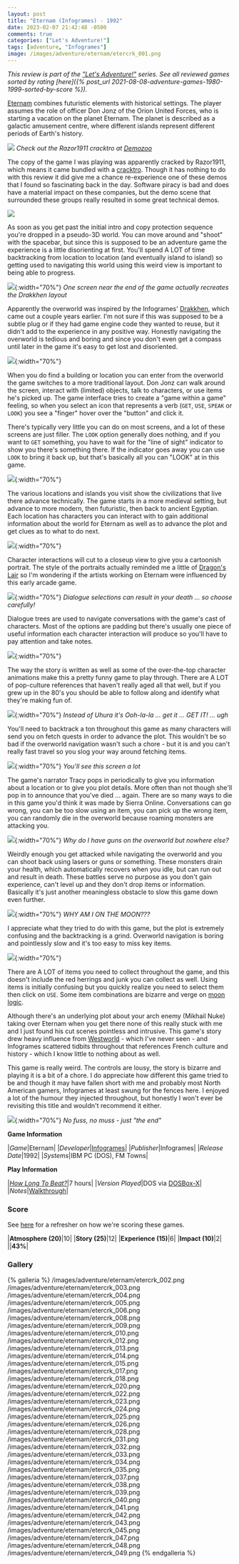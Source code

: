 ```yaml
---
layout: post
title: "Eternam (Infogrames) - 1992"
date: 2023-02-07 21:42:48 -0500
comments: true
categories: ["Let's Adventure!"]
tags: [adventure, "Infogrames"]
image: /images/adventure/eternam/etercrk_001.png
---
```

_This review is part of the ["Let's Adventure!"](https://www.alexbevi.com/categories/let-s-adventure/) series. See all reviewed games sorted by rating [here]({% post_url 2021-08-08-adventure-games-1980-1999-sorted-by-score %})._

[Eternam](https://en.wikipedia.org/wiki/Eternam) combines futuristic elements with historical settings. The player assumes the role of officer Don Jonz of the Orion United Forces, who is starting a vacation on the planet Eternam. The planet is described as a galactic amusement centre, where different islands represent different periods of Earth's history.

![](/images/adventure/eternam/razor_002.png)
_Check out the Razor1911 cracktro at [Demozoo](https://demozoo.org/productions/139337/)_

The copy of the game I was playing was apparently cracked by Razor1911, which means it came bundled with a [cracktro](https://en.wikipedia.org/wiki/Crack_intro). Though it has nothing to do with this review it did give me a chance re-experience one of these demos that I found so fascinating back in the day. Software piracy is bad and does have a material impact on these companies, but the demo scene that surrounded these groups really resulted in some great technical demos.

![](/images/adventure/eternam/etercrk_000.png)

As soon as you get past the initial intro and copy protection sequence you're dropped in a pseudo-3D world. You can move around and "shoot" with the spacebar, but since this is supposed to be an adventure game the experience is a little disorienting at first. You'll spend A LOT of time backtracking from location to location (and eventually island to island) so getting used to navigating this world using this weird view is important to being able to progress.

![](/images/adventure/eternam/etercrk_046.png){:width="70%"}
_One screen near the end of the game actually recreates the Drakkhen layout_

Apparently the overworld was inspired by the Infogrames' [Drakkhen](https://en.wikipedia.org/wiki/Drakkhen), which came out a couple years earlier. I'm not sure if this was supposed to be a subtle plug or if they had game engine code they wanted to reuse, but it didn't add to the experience in any positive way. Honestly navigating the overworld is tedious and boring and since you don't even get a compass until later in the game it's easy to get lost and disoriented.

![](/images/adventure/eternam/etercrk_007.png){:width="70%"}

When you do find a building or location you can enter from the overworld the game switches to a more traditional layout. Don Jonz can walk around the screen, interact with (limited) objects, talk to characters, or use items he's picked up. The game interface tries to create a "game within a game" feeling, so when you select an icon that represents a verb (`GET`, `USE`, `SPEAK` or `LOOK`) you see a "finger" hover over the "button" and click it.

There's typically very little you can do on most screens, and a lot of these screens are just filler. The `LOOK` option generally does nothing, and if you want to `GET` something, you have to wait for the "line of sight" indicator to show you there's something there. If the indicator goes away you can use `LOOK` to bring it back up, but that's basically all you can "LOOK" at in this game.

![](/images/adventure/eternam/etercrk_021.png){:width="70%"}

The various locations and islands you visit show the civilizations that live there advance technically. The game starts in a more medieval setting, but advance to more modern, then futuristic, then back to ancient Egyptian. Each location has characters you can interact with to gain additional information about the world for Eternam as well as to advance the plot and get clues as to what to do next.

![](/images/adventure/eternam/etercrk_044.png){:width="70%"}

Character interactions will cut to a closeup view to give you a cartoonish portrait. The style of the portraits actually reminded me a little of [Dragon's Lair](https://en.wikipedia.org/wiki/Dragon%27s_Lair) so I'm wondering if the artists working on Eternam were influenced by this early arcade game.

![](/images/adventure/eternam/etercrk_019.png){:width="70%"}
_Dialogue selections can result in your death ... so choose carefully!_

Dialogue trees are used to navigate conversations with the game's cast of characters. Most of the options are padding but there's usually one piece of useful information each character interaction will produce so you'll have to pay attention and take notes.

![](/images/adventure/eternam/etercrk_011.png){:width="70%"}

The way the story is written as well as some of the over-the-top character animations make this a pretty funny game to play through. There are A LOT of pop-culture references that haven't really aged all that well, but if you grew up in the 80's you should be able to follow along and identify what they're making fun of.

![](/images/adventure/eternam/etercrk_027.png){:width="70%"}
_Instead of Uhura it's Ooh-la-la ... get it ... GET IT! ... ugh_

You'll need to backtrack a ton throughout this game as many characters will send you on fetch quests in order to advance the plot. This wouldn't be so bad if the overworld navigation wasn't such a chore - but it is and you can't really fast travel so you slog your way around fetching items.

![](/images/adventure/eternam/etercrk_016.png){:width="70%"}
_You'll see this screen a lot_

The game's narrator Tracy pops in periodically to give you information about a location or to give you plot details. More often than not though she'll pop in to announce that you've died ... again. There are so many ways to die in this game you'd think it was made by Sierra Online. Conversations can go wrong, you can be too slow using an item, you can pick up the wrong item, you can randomly die in the overworld because roaming monsters are attacking you.

![](/images/adventure/eternam/etercrk_030.png){:width="70%"}
_Why do I have guns on the overworld but nowhere else?_

Weirdly enough you get attacked while navigating the overworld and you can shoot back using lasers or guns or something. These monsters drain your health, which automatically recovers when you idle, but can run out and result in death. These battles serve no purpose as you don't gain experience, can't level up and they don't drop items or information. Basically it's just another meaningless obstacle to slow this game down even further.

![](/images/adventure/eternam/etercrk_029.png){:width="70%"}
_WHY AM I ON THE MOON???_

I appreciate what they tried to do with this game, but the plot is extremely confusing and the backtracking is a grind. Overworld navigation is boring and pointlessly slow and it's too easy to miss key items.

![](/images/adventure/eternam/etercrk_036.png){:width="70%"}

There are A LOT of items you need to collect throughout the game, and this doesn't include the red herrings and junk you can collect as well. Using items is initially confusing but you quickly realize you need to select them then click on `USE`. Some item combinations are bizarre and verge on [moon logic](https://www.haggardhawks.com/post/moon-logic).

Although there's an underlying plot about your arch enemy (Mikhail Nuke) taking over Eternam when you get there none of this really stuck with me and I just found his cut scenes pointless and intrusive. This game's story drew heavy influence from [Westworld](https://en.wikipedia.org/wiki/Westworld_(film)) - which I've never seen - and Infogrames scattered tidbits throughout that references French culture and history - which I know little to nothing about as well.

This game is really weird. The controls are lousy, the story is bizarre and playing it is a bit of a chore. I do appreciate how different this game tried to be and though it may have fallen short with me and probably most North American gamers, Infogrames at least swung for the fences here. I enjoyed a lot of the humour they injected throughout, but honestly I won't ever be revisiting this title and wouldn't recommend it either.

![](/images/adventure/eternam/etercrk_050.png){:width="70%"}
_No fuss, no muss - just "the end"_

**Game Information**

|*Game*|Eternam|
|*Developer*|[Infogrames](https://en.wikipedia.org/wiki/Infogrames_Europe_SA)|
|*Publisher*|Infogrames|
|*Release Date*|1992|
|*Systems*|IBM PC (DOS), FM Towns|

**Play Information**

|*[How Long To Beat?](https://howlongtobeat.com/game/31411)*|7 hours|
|*Version Played*|DOS via [DOSBox-X](https://dosbox-x.com/)|
|*Notes*|[Walkthrough](https://www.walkthroughking.com/text/eternam.aspx)|

### Score

See [here](https://www.alexbevi.com/blog/2021/07/28/adventure-games-1980-1999/#scoring) for a refresher on how we're scoring these games.

|**Atmosphere (20)**|10|
|**Story (25)**|12|
|**Experience (15)**|6|
|**Impact (10)**|2|
||**43%**|

### Gallery

{% galleria %}
/images/adventure/eternam/etercrk_002.png
/images/adventure/eternam/etercrk_003.png
/images/adventure/eternam/etercrk_004.png
/images/adventure/eternam/etercrk_005.png
/images/adventure/eternam/etercrk_006.png
/images/adventure/eternam/etercrk_008.png
/images/adventure/eternam/etercrk_009.png
/images/adventure/eternam/etercrk_010.png
/images/adventure/eternam/etercrk_012.png
/images/adventure/eternam/etercrk_013.png
/images/adventure/eternam/etercrk_014.png
/images/adventure/eternam/etercrk_015.png
/images/adventure/eternam/etercrk_017.png
/images/adventure/eternam/etercrk_018.png
/images/adventure/eternam/etercrk_020.png
/images/adventure/eternam/etercrk_022.png
/images/adventure/eternam/etercrk_023.png
/images/adventure/eternam/etercrk_024.png
/images/adventure/eternam/etercrk_025.png
/images/adventure/eternam/etercrk_026.png
/images/adventure/eternam/etercrk_028.png
/images/adventure/eternam/etercrk_031.png
/images/adventure/eternam/etercrk_032.png
/images/adventure/eternam/etercrk_033.png
/images/adventure/eternam/etercrk_034.png
/images/adventure/eternam/etercrk_035.png
/images/adventure/eternam/etercrk_037.png
/images/adventure/eternam/etercrk_038.png
/images/adventure/eternam/etercrk_039.png
/images/adventure/eternam/etercrk_040.png
/images/adventure/eternam/etercrk_041.png
/images/adventure/eternam/etercrk_042.png
/images/adventure/eternam/etercrk_043.png
/images/adventure/eternam/etercrk_045.png
/images/adventure/eternam/etercrk_047.png
/images/adventure/eternam/etercrk_048.png
/images/adventure/eternam/etercrk_049.png
{% endgalleria %}
